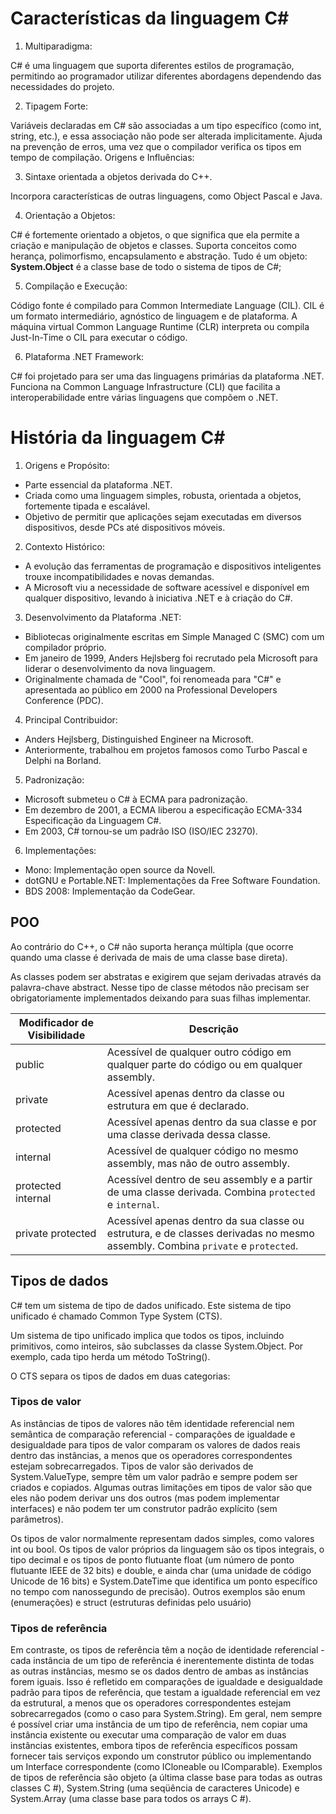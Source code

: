 # Características da linguagem C#

1. Multiparadigma:

C# é uma linguagem que suporta diferentes estilos de programação, permitindo ao programador utilizar diferentes abordagens dependendo das necessidades do projeto.

2. Tipagem Forte:

Variáveis declaradas em C# são associadas a um tipo específico (como int, string, etc.), e essa associação não pode ser alterada implicitamente.
Ajuda na prevenção de erros, uma vez que o compilador verifica os tipos em tempo de compilação.
Origens e Influências:

3. Sintaxe orientada a objetos derivada do C++.

Incorpora características de outras linguagens, como Object Pascal e Java.

4. Orientação a Objetos:

C# é fortemente orientado a objetos, o que significa que ela permite a criação e manipulação de objetos e classes.
Suporta conceitos como herança, polimorfismo, encapsulamento e abstração. Tudo é um objeto: **System.Object** é a classe base de todo o sistema de tipos de C#;

5. Compilação e Execução:

Código fonte é compilado para Common Intermediate Language (CIL).
CIL é um formato intermediário, agnóstico de linguagem e de plataforma.
A máquina virtual Common Language Runtime (CLR) interpreta ou compila Just-In-Time o CIL para executar o código.

6. Plataforma .NET Framework:

C# foi projetado para ser uma das linguagens primárias da plataforma .NET.
Funciona na Common Language Infrastructure (CLI) que facilita a interoperabilidade entre várias linguagens que compõem o .NET.

# História da linguagem C#

1. Origens e Propósito:

- Parte essencial da plataforma .NET.
- Criada como uma linguagem simples, robusta, orientada a objetos, fortemente tipada e escalável.
- Objetivo de permitir que aplicações sejam executadas em diversos dispositivos, desde PCs até dispositivos móveis.

2. Contexto Histórico:

- A evolução das ferramentas de programação e dispositivos inteligentes trouxe incompatibilidades e novas demandas.
- A Microsoft viu a necessidade de software acessível e disponível em qualquer dispositivo, levando à iniciativa .NET e à criação do C#.

3. Desenvolvimento da Plataforma .NET:

- Bibliotecas originalmente escritas em Simple Managed C (SMC) com um compilador próprio.
- Em janeiro de 1999, Anders Hejlsberg foi recrutado pela Microsoft para liderar o desenvolvimento da nova linguagem.
- Originalmente chamada de "Cool", foi renomeada para "C#" e apresentada ao público em 2000 na Professional Developers Conference (PDC).

4. Principal Contribuidor:

- Anders Hejlsberg, Distinguished Engineer na Microsoft.
- Anteriormente, trabalhou em projetos famosos como Turbo Pascal e Delphi na Borland.

5. Padronização:

- Microsoft submeteu o C# à ECMA para padronização.
- Em dezembro de 2001, a ECMA liberou a especificação ECMA-334 Especificação da Linguagem C#.
- Em 2003, C# tornou-se um padrão ISO (ISO/IEC 23270).

6. Implementações:

- Mono: Implementação open source da Novell.
- dotGNU e Portable.NET: Implementações da Free Software Foundation.
- BDS 2008: Implementação da CodeGear.

## POO

Ao contrário do C++, o C# não suporta herança múltipla (que ocorre quando uma classe é derivada de mais de uma classe base direta).

As classes podem ser abstratas e exigirem que sejam derivadas através da palavra-chave abstract. Nesse tipo de classe métodos não precisam ser obrigatoriamente implementados deixando para suas filhas implementar.

| Modificador de Visibilidade | Descrição                                                                                                                      |
| --------------------------- | ------------------------------------------------------------------------------------------------------------------------------ |
| public                      | Acessível de qualquer outro código em qualquer parte do código ou em qualquer assembly.                                        |
| private                     | Acessível apenas dentro da classe ou estrutura em que é declarado.                                                             |
| protected                   | Acessível apenas dentro da sua classe e por uma classe derivada dessa classe.                                                  |
| internal                    | Acessível de qualquer código no mesmo assembly, mas não de outro assembly.                                                     |
| protected internal          | Acessível dentro de seu assembly e a partir de uma classe derivada. Combina `protected` e `internal`.                          |
| private protected           | Acessível apenas dentro da sua classe ou estrutura, e de classes derivadas no mesmo assembly. Combina `private` e `protected`. |

## Tipos de dados

C# tem um sistema de tipo de dados unificado. Este sistema de tipo unificado é chamado Common Type System (CTS).

Um sistema de tipo unificado implica que todos os tipos, incluindo primitivos, como inteiros, são subclasses da classe System.Object. Por exemplo, cada tipo herda um método ToString().

O CTS separa os tipos de dados em duas categorias:

### Tipos de valor

As instâncias de tipos de valores não têm identidade referencial nem semântica de comparação referencial - comparações de igualdade e desigualdade para tipos de valor comparam os valores de dados reais dentro das instâncias, a menos que os operadores correspondentes estejam sobrecarregados. Tipos de valor são derivados de System.ValueType, sempre têm um valor padrão e sempre podem ser criados e copiados. Algumas outras limitações em tipos de valor são que eles não podem derivar uns dos outros (mas podem implementar interfaces) e não podem ter um construtor padrão explícito (sem parâmetros).

Os tipos de valor normalmente representam dados simples, como valores int ou bool. Os tipos de valor próprios da linguagem são os tipos integrais, o tipo decimal e os tipos de ponto flutuante float (um número de ponto flutuante IEEE de 32 bits) e double, e ainda char (uma unidade de código Unicode de 16 bits) e System.DateTime que identifica um ponto específico no tempo com nanossegundo de precisão). Outros exemplos são enum (enumerações) e struct (estruturas definidas pelo usuário)

### Tipos de referência

Em contraste, os tipos de referência têm a noção de identidade referencial - cada instância de um tipo de referência é inerentemente distinta de todas as outras instâncias, mesmo se os dados dentro de ambas as instâncias forem iguais. Isso é refletido em comparações de igualdade e desigualdade padrão para tipos de referência, que testam a igualdade referencial em vez da estrutural, a menos que os operadores correspondentes estejam sobrecarregados (como o caso para System.String). Em geral, nem sempre é possível criar uma instância de um tipo de referência, nem copiar uma instância existente ou executar uma comparação de valor em duas instâncias existentes, embora tipos de referência específicos possam fornecer tais serviços expondo um construtor público ou implementando um Interface correspondente (como ICloneable ou IComparable). Exemplos de tipos de referência são objeto (a última classe base para todas as outras classes C #), System.String (uma seqüência de caracteres Unicode) e System.Array (uma classe base para todos os arrays C #).
